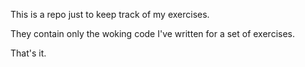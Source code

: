 This is a repo just to keep track of my exercises.

They contain only the woking code I've written for a set of exercises.

That's it.

